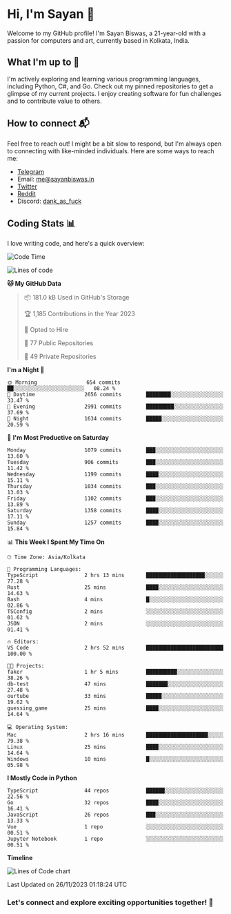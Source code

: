# Hi, I'm Sayan 👋

Welcome to my GitHub profile! I'm Sayan Biswas, a 21-year-old with a passion for computers and art, currently based in Kolkata, India.

## What I'm up to 🚀

I'm actively exploring and learning various programming languages, including Python, C#, and Go. Check out my pinned repositories to get a glimpse of my current projects. I enjoy creating software for fun challenges and to contribute value to others.

## How to connect 📬

Feel free to reach out! I might be a bit slow to respond, but I'm always open to connecting with like-minded individuals. Here are some ways to reach me:

- [Telegram](https://t.me/dank_as_fuck)
- Email: [me@sayanbiswas.in](mailto:me@sayanbiswas.in)
- [Twitter](https://twitter.com/TheDankDel)
- [Reddit](https://www.reddit.com/user/dank_as_fuck_/)
- Discord: [dank_as_fuck](https://discordapp.com/users/506536929152466945)

## Coding Stats 📊

I love writing code, and here's a quick overview:

<!--START_SECTION:waka-->
![Code Time](http://img.shields.io/badge/Code%20Time-1%2C325%20hrs%2020%20mins-blue)

![Lines of code](https://img.shields.io/badge/From%20Hello%20World%20I%27ve%20Written-6.5%20million%20lines%20of%20code-blue)

**🐱 My GitHub Data** 

> 📦 181.0 kB Used in GitHub's Storage 
 > 
> 🏆 1,185 Contributions in the Year 2023
 > 
> 💼 Opted to Hire
 > 
> 📜 77 Public Repositories 
 > 
> 🔑 49 Private Repositories 
 > 
**I'm a Night 🦉** 

```text
🌞 Morning                654 commits         ██░░░░░░░░░░░░░░░░░░░░░░░   08.24 % 
🌆 Daytime                2656 commits        ████████░░░░░░░░░░░░░░░░░   33.47 % 
🌃 Evening                2991 commits        █████████░░░░░░░░░░░░░░░░   37.69 % 
🌙 Night                  1634 commits        █████░░░░░░░░░░░░░░░░░░░░   20.59 % 
```
📅 **I'm Most Productive on Saturday** 

```text
Monday                   1079 commits        ███░░░░░░░░░░░░░░░░░░░░░░   13.60 % 
Tuesday                  906 commits         ███░░░░░░░░░░░░░░░░░░░░░░   11.42 % 
Wednesday                1199 commits        ████░░░░░░░░░░░░░░░░░░░░░   15.11 % 
Thursday                 1034 commits        ███░░░░░░░░░░░░░░░░░░░░░░   13.03 % 
Friday                   1102 commits        ███░░░░░░░░░░░░░░░░░░░░░░   13.89 % 
Saturday                 1358 commits        ████░░░░░░░░░░░░░░░░░░░░░   17.11 % 
Sunday                   1257 commits        ████░░░░░░░░░░░░░░░░░░░░░   15.84 % 
```


📊 **This Week I Spent My Time On** 

```text
🕑︎ Time Zone: Asia/Kolkata

💬 Programming Languages: 
TypeScript               2 hrs 13 mins       ███████████████████░░░░░░   77.28 % 
Rust                     25 mins             ████░░░░░░░░░░░░░░░░░░░░░   14.63 % 
Bash                     4 mins              █░░░░░░░░░░░░░░░░░░░░░░░░   02.86 % 
TSConfig                 2 mins              ░░░░░░░░░░░░░░░░░░░░░░░░░   01.62 % 
JSON                     2 mins              ░░░░░░░░░░░░░░░░░░░░░░░░░   01.41 % 

🔥 Editors: 
VS Code                  2 hrs 52 mins       █████████████████████████   100.00 % 

🐱‍💻 Projects: 
faker                    1 hr 5 mins         ██████████░░░░░░░░░░░░░░░   38.26 % 
db-test                  47 mins             ███████░░░░░░░░░░░░░░░░░░   27.48 % 
ourtube                  33 mins             █████░░░░░░░░░░░░░░░░░░░░   19.62 % 
guessing_game            25 mins             ████░░░░░░░░░░░░░░░░░░░░░   14.64 % 

💻 Operating System: 
Mac                      2 hrs 16 mins       ████████████████████░░░░░   79.38 % 
Linux                    25 mins             ████░░░░░░░░░░░░░░░░░░░░░   14.64 % 
Windows                  10 mins             █░░░░░░░░░░░░░░░░░░░░░░░░   05.98 % 
```

**I Mostly Code in Python** 

```text
TypeScript               44 repos            ██████░░░░░░░░░░░░░░░░░░░   22.56 % 
Go                       32 repos            ████░░░░░░░░░░░░░░░░░░░░░   16.41 % 
JavaScript               26 repos            ███░░░░░░░░░░░░░░░░░░░░░░   13.33 % 
Vue                      1 repo              ░░░░░░░░░░░░░░░░░░░░░░░░░   00.51 % 
Jupyter Notebook         1 repo              ░░░░░░░░░░░░░░░░░░░░░░░░░   00.51 % 
```



**Timeline**

![Lines of Code chart](https://raw.githubusercontent.com/Dank-del/Dank-del/main/assets/bar_graph.png)


 Last Updated on 26/11/2023 01:18:24 UTC
<!--END_SECTION:waka-->

### Let's connect and explore exciting opportunities together! 🚀
